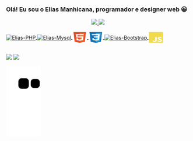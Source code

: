 ### Olá! Eu sou o Elias Manhicana, programador e designer web 😀
 
<div align="center">
  <a href="https://github.com/EliasManhicana">
  <img height="180em" src="https://github-readme-stats.vercel.app/api?username=EliasManhicana&show_icons=true&theme=dracula&include_all_commits=true&count_private=true"/>
  <img height="180em" src="https://github-readme-stats.vercel.app/api/top-langs/?username=EliasManhicana&layout=compact&langs_count=7&theme=dracula"/>
</div>
 

<div style="display: inline_block"><br>
 <img align="center" alt="Elias-PHP" height="30" width="40" src="https://cdn.jsdelivr.net/gh/devicons/devicon/icons/php/php-plain.svg">
 <img align="center" alt="Elias-Mysql" height="30" width="40" src="https://cdn.jsdelivr.net/gh/devicons/devicon/icons/mysql/mysql-original-wordmark.svg">
  <img align="center" alt="Elias-HTML" height="30" width="40" src="https://raw.githubusercontent.com/devicons/devicon/master/icons/html5/html5-original.svg">
  <img align="center" alt="Elias-CSS" height="30" width="40" src="https://raw.githubusercontent.com/devicons/devicon/master/icons/css3/css3-original.svg">
 <img align="center" alt="Elias-Bootstrap" height="30" width="40" src="https://cdn.jsdelivr.net/gh/devicons/devicon/icons/bootstrap/bootstrap-original.svg" />
 <img align="center" alt="Elias-Js" height="30" width="40" src="https://raw.githubusercontent.com/devicons/devicon/master/icons/javascript/javascript-plain.svg">
</div>

 
  ##
 
 <div> 
  <a href = "mailto:eliasmanhicane4@gmail.com"><img src="https://img.shields.io/badge/-Gmail-%23333?style=for-the-badge&logo=gmail&logoColor=white" target="_blank"></a>
  <a href="https://www.linkedin.com/in/elias-manhicana-ab5770209" target="_blank"><img src="https://img.shields.io/badge/-LinkedIn-%230077B5?style=for-the-badge&logo=linkedin&logoColor=white" target="_blank"></a> 

 ![Snake animation](https://github.com/EliasManhicana/EliasManhicana/blob/output/github-contribution-grid-snake.svg)


</div>
 
 

